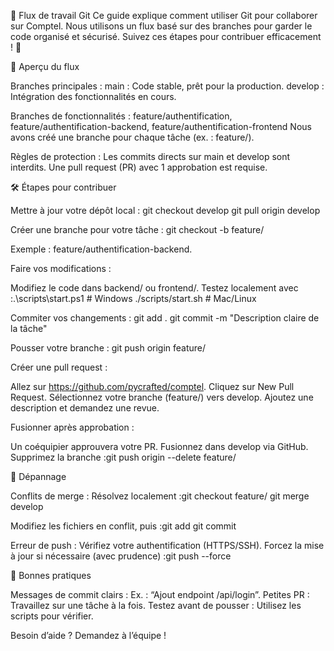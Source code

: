 🌳 Flux de travail Git
Ce guide explique comment utiliser Git pour collaborer sur Comptel. Nous utilisons un flux basé sur des branches pour garder le code organisé et sécurisé. Suivez ces étapes pour contribuer efficacement ! 🚀

🌟 Aperçu du flux

Branches principales :
main : Code stable, prêt pour la production.
develop : Intégration des fonctionnalités en cours.


Branches de fonctionnalités :
feature/authentification, feature/authentification-backend, feature/authentification-frontend
Nous avons créé une branche pour chaque tâche (ex. : feature/<nom-tache>).


Règles de protection :
Les commits directs sur main et develop sont interdits.
Une pull request (PR) avec 1 approbation est requise.




🛠️ Étapes pour contribuer

Mettre à jour votre dépôt local :
git checkout develop
git pull origin develop


Créer une branche pour votre tâche :
git checkout -b feature/<nom-tache>

Exemple : feature/authentification-backend.

Faire vos modifications :

Modifiez le code dans backend/ ou frontend/.
Testez localement avec :.\scripts\start.ps1  # Windows
./scripts/start.sh   # Mac/Linux




Commiter vos changements :
git add .
git commit -m "Description claire de la tâche"


Pousser votre branche :
git push origin feature/<nom-tache>


Créer une pull request :

Allez sur https://github.com/pycrafted/comptel.
Cliquez sur New Pull Request.
Sélectionnez votre branche (feature/<nom-tache>) vers develop.
Ajoutez une description et demandez une revue.


Fusionner après approbation :

Un coéquipier approuvera votre PR.
Fusionnez dans develop via GitHub.
Supprimez la branche :git push origin --delete feature/<nom-tache>






🐛 Dépannage

Conflits de merge :
Résolvez localement :git checkout feature/<nom-tache>
git merge develop


Modifiez les fichiers en conflit, puis :git add <fichier>
git commit




Erreur de push :
Vérifiez votre authentification (HTTPS/SSH).
Forcez la mise à jour si nécessaire (avec prudence) :git push --force






📜 Bonnes pratiques

Messages de commit clairs : Ex. : “Ajout endpoint /api/login”.
Petites PR : Travaillez sur une tâche à la fois.
Testez avant de pousser : Utilisez les scripts pour vérifier.

Besoin d’aide ? Demandez à l’équipe !
